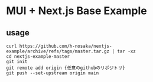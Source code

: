 # MUI + Next.js Base Example

## usage

```
curl https://github.com/h-nosaka/nextjs-example/archive/refs/tags/master.tar.gz | tar -xz
cd nextjs-example-master
git init
git remote add origin {任意のgithubのリポジトリ}
git push --set-upstream origin main
```
